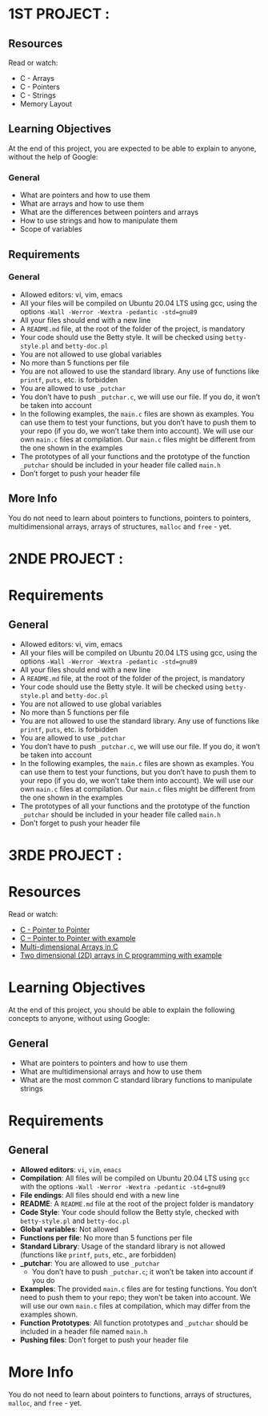 # **1ST PROJECT :**

## Resources
Read or watch:

- C - Arrays
- C - Pointers
- C - Strings
- Memory Layout

## Learning Objectives
At the end of this project, you are expected to be able to explain to anyone, without the help of Google:

### General
- What are pointers and how to use them
- What are arrays and how to use them
- What are the differences between pointers and arrays
- How to use strings and how to manipulate them
- Scope of variables

## Requirements
###  General
- Allowed editors: vi, vim, emacs
- All your files will be compiled on Ubuntu 20.04 LTS using gcc, using the options `-Wall -Werror -Wextra -pedantic -std=gnu89`
- All your files should end with a new line
- A `README.md` file, at the root of the folder of the project, is mandatory
- Your code should use the Betty style. It will be checked using `betty-style.pl` and `betty-doc.pl`
- You are not allowed to use global variables
- No more than 5 functions per file
- You are not allowed to use the standard library. Any use of functions like `printf`, `puts`, etc. is forbidden
- You are allowed to use `_putchar`
- You don’t have to push `_putchar.c`, we will use our file. If you do, it won’t be taken into account
- In the following examples, the `main.c` files are shown as examples. You can use them to test your functions, but you don’t have to push them to your repo (if you do, we won’t take them into account). We will use our own `main.c` files at compilation. Our `main.c` files might be different from the one shown in the examples
- The prototypes of all your functions and the prototype of the function `_putchar` should be included in your header file called `main.h`
- Don’t forget to push your header file

## More Info
You do not need to learn about pointers to functions, pointers to pointers, multidimensional arrays, arrays of structures, `malloc` and `free` - yet.



#  **2NDE PROJECT :**

# Requirements

## General
- Allowed editors: vi, vim, emacs
- All your files will be compiled on Ubuntu 20.04 LTS using gcc, using the options `-Wall -Werror -Wextra -pedantic -std=gnu89`
- All your files should end with a new line
- A `README.md` file, at the root of the folder of the project, is mandatory
- Your code should use the Betty style. It will be checked using `betty-style.pl` and `betty-doc.pl`
- You are not allowed to use global variables
- No more than 5 functions per file
- You are not allowed to use the standard library. Any use of functions like `printf`, `puts`, etc. is forbidden
- You are allowed to use `_putchar`
- You don’t have to push `_putchar.c`, we will use our file. If you do, it won’t be taken into account
- In the following examples, the `main.c` files are shown as examples. You can use them to test your functions, but you don’t have to push them to your repo (if you do, we won’t take them into account). We will use our own `main.c` files at compilation. Our `main.c` files might be different from the one shown in the examples
- The prototypes of all your functions and the prototype of the function `_putchar` should be included in your header file called `main.h`
- Don’t forget to push your header file



#  **3RDE PROJECT :**

# Resources
Read or watch:

- [C - Pointer to Pointer](#)
- [C – Pointer to Pointer with example](#)
- [Multi-dimensional Arrays in C](#)
- [Two dimensional (2D) arrays in C programming with example](#)

# Learning Objectives
At the end of this project, you should be able to explain the following concepts to anyone, without using Google:

## General
- What are pointers to pointers and how to use them
- What are multidimensional arrays and how to use them
- What are the most common C standard library functions to manipulate strings

# Requirements

## General
- **Allowed editors**: `vi`, `vim`, `emacs`
- **Compilation**: All files will be compiled on Ubuntu 20.04 LTS using `gcc` with the options `-Wall -Werror -Wextra -pedantic -std=gnu89`
- **File endings**: All files should end with a new line
- **README**: A `README.md` file at the root of the project folder is mandatory
- **Code Style**: Your code should follow the Betty style, checked with `betty-style.pl` and `betty-doc.pl`
- **Global variables**: Not allowed
- **Functions per file**: No more than 5 functions per file
- **Standard Library**: Usage of the standard library is not allowed (functions like `printf`, `puts`, etc., are forbidden)
- **_putchar**: You are allowed to use `_putchar`
    - You don’t have to push `_putchar.c`; it won’t be taken into account if you do
- **Examples**: The provided `main.c` files are for testing functions. You don’t need to push them to your repo; they won’t be taken into account. We will use our own `main.c` files at compilation, which may differ from the examples shown.
- **Function Prototypes**: All function prototypes and `_putchar` should be included in a header file named `main.h`
- **Pushing files**: Don’t forget to push your header file

# More Info
You do not need to learn about pointers to functions, arrays of structures, `malloc`, and `free` - yet.
